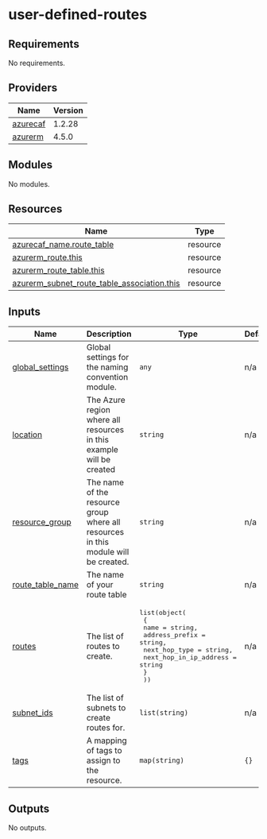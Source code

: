 # user-defined-routes

<!-- BEGINNING OF PRE-COMMIT-TERRAFORM DOCS HOOK -->
## Requirements

No requirements.

## Providers

| Name | Version |
|------|---------|
| <a name="provider_azurecaf"></a> [azurecaf](#provider\_azurecaf) | 1.2.28 |
| <a name="provider_azurerm"></a> [azurerm](#provider\_azurerm) | 4.5.0 |

## Modules

No modules.

## Resources

| Name | Type |
|------|------|
| [azurecaf_name.route_table](https://registry.terraform.io/providers/aztfmod/azurecaf/latest/docs/resources/name) | resource |
| [azurerm_route.this](https://registry.terraform.io/providers/hashicorp/azurerm/latest/docs/resources/route) | resource |
| [azurerm_route_table.this](https://registry.terraform.io/providers/hashicorp/azurerm/latest/docs/resources/route_table) | resource |
| [azurerm_subnet_route_table_association.this](https://registry.terraform.io/providers/hashicorp/azurerm/latest/docs/resources/subnet_route_table_association) | resource |

## Inputs

| Name | Description | Type | Default | Required |
|------|-------------|------|---------|:--------:|
| <a name="input_global_settings"></a> [global\_settings](#input\_global\_settings) | Global settings for the naming convention module. | `any` | n/a | yes |
| <a name="input_location"></a> [location](#input\_location) | The Azure region where all resources in this example will be created | `string` | n/a | yes |
| <a name="input_resource_group"></a> [resource\_group](#input\_resource\_group) | The name of the resource group where all resources in this module will be created. | `string` | n/a | yes |
| <a name="input_route_table_name"></a> [route\_table\_name](#input\_route\_table\_name) | The name of your route table | `string` | n/a | yes |
| <a name="input_routes"></a> [routes](#input\_routes) | The list of routes to create. | <pre>list(object(<br>    {<br>      name                   = string,<br>      address_prefix         = string,<br>      next_hop_type          = string,<br>      next_hop_in_ip_address = string<br>    }<br>  ))</pre> | n/a | yes |
| <a name="input_subnet_ids"></a> [subnet\_ids](#input\_subnet\_ids) | The list of subnets to create routes for. | `list(string)` | n/a | yes |
| <a name="input_tags"></a> [tags](#input\_tags) | A mapping of tags to assign to the resource. | `map(string)` | `{}` | no |

## Outputs

No outputs.
<!-- END OF PRE-COMMIT-TERRAFORM DOCS HOOK -->
